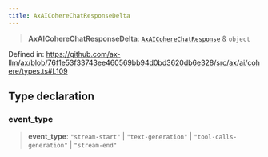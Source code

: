 ```yaml
---
title: AxAICohereChatResponseDelta
---
```


> **AxAICohereChatResponseDelta**: [`AxAICohereChatResponse`](/api/#03-apidocs/typealiasaxaicoherechatresponse) & `object`

Defined in: https://github.com/ax-llm/ax/blob/76f1e53f33743ee460569bb94d0bd3620db6e328/src/ax/ai/cohere/types.ts#L109

## Type declaration

### event\_type

> **event\_type**: `"stream-start"` \| `"text-generation"` \| `"tool-calls-generation"` \| `"stream-end"`
